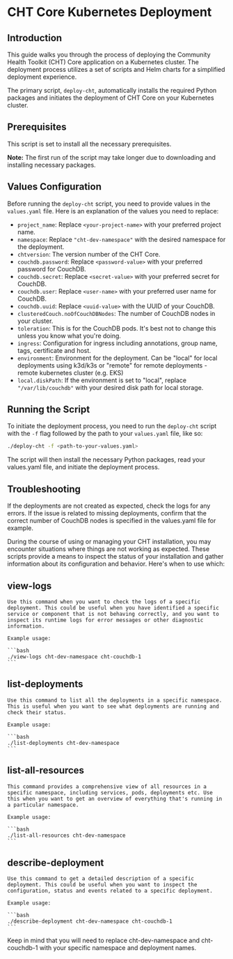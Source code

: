 # CHT Core Kubernetes Deployment

## Introduction

This guide walks you through the process of deploying the Community Health Toolkit (CHT) Core application on a Kubernetes cluster. The deployment process utilizes a set of scripts and Helm charts for a simplified deployment experience.

The primary script, `deploy-cht`, automatically installs the required Python packages and initiates the deployment of CHT Core on your Kubernetes cluster.

## Prerequisites

This script is set to install all the necessary prerequisites.

**Note:** The first run of the script may take longer due to downloading and installing necessary packages.

## Values Configuration

Before running the `deploy-cht` script, you need to provide values in the `values.yaml` file. Here is an explanation of the values you need to replace:

- `project_name`: Replace `<your-project-name>` with your preferred project name.
- `namespace`: Replace `"cht-dev-namespace"` with the desired namespace for the deployment.
- `chtversion`: The version number of the CHT Core.
- `couchdb.password`: Replace `<password-value>` with your preferred password for CouchDB.
- `couchdb.secret`: Replace `<secret-value>` with your preferred secret for CouchDB.
- `couchdb.user`: Replace `<user-name>` with your preferred user name for CouchDB.
- `couchdb.uuid`: Replace `<uuid-value>` with the UUID of your CouchDB.
- `clusteredCouch.noOfCouchDBNodes`: The number of CouchDB nodes in your cluster.
- `toleration`: This is for the CouchDB pods. It's best not to change this unless you know what you're doing.
- `ingress`: Configuration for ingress including annotations, group name, tags, certificate and host.
- `environment`: Environment for the deployment. Can be "local" for local deployments using k3d/k3s or "remote" for remote deployments - remote kubernetes cluster (e.g. EKS)
- `local.diskPath`: If the environment is set to "local", replace `"/var/lib/couchdb"` with your desired disk path for local storage.

## Running the Script

To initiate the deployment process, you need to run the `deploy-cht` script with the `-f` flag followed by the path to your `values.yaml` file, like so:

```bash
./deploy-cht -f <path-to-your-values.yaml>
```

The script will then install the necessary Python packages, read your values.yaml file, and initiate the deployment process.

## Troubleshooting

If the deployments are not created as expected, check the logs for any errors. If the issue is related to missing deployments, confirm that the correct number of CouchDB nodes is specified in the values.yaml file for example.

During the course of using or managing your CHT installation, you may encounter situations where things are not working as expected. These scripts provide a means to inspect the status of your installation and gather information about its configuration and behavior. Here's when to use which:

## view-logs <namespace> <deployment>
    
    Use this command when you want to check the logs of a specific deployment. This could be useful when you have identified a specific service or component that is not behaving correctly, and you want to inspect its runtime logs for error messages or other diagnostic information.

    Example usage: 
    
    ```bash
    ./view-logs cht-dev-namespace cht-couchdb-1
    ```

## list-deployments <namespace>
    
    Use this command to list all the deployments in a specific namespace. This is useful when you want to see what deployments are running and check their status.

    Example usage: 
    
    ```bash 
    ./list-deployments cht-dev-namespace
    ```

## list-all-resources <namespace>
    
    This command provides a comprehensive view of all resources in a specific namespace, including services, pods, deployments etc. Use this when you want to get an overview of everything that's running in a particular namespace.

    Example usage: 
    
    ```bash 
    ./list-all-resources cht-dev-namespace
    ```

## describe-deployment <namespace> <deployment>
    
    Use this command to get a detailed description of a specific deployment. This could be useful when you want to inspect the configuration, status and events related to a specific deployment.

    Example usage: 
    
    ```bash
    ./describe-deployment cht-dev-namespace cht-couchdb-1
    ```

Keep in mind that you will need to replace cht-dev-namespace and cht-couchdb-1 with your specific namespace and deployment names.

